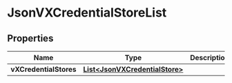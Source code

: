 
# JsonVXCredentialStoreList

## Properties
Name | Type | Description | Notes
------------ | ------------- | ------------- | -------------
**vXCredentialStores** | [**List&lt;JsonVXCredentialStore&gt;**](JsonVXCredentialStore.md) |  |  [optional]



